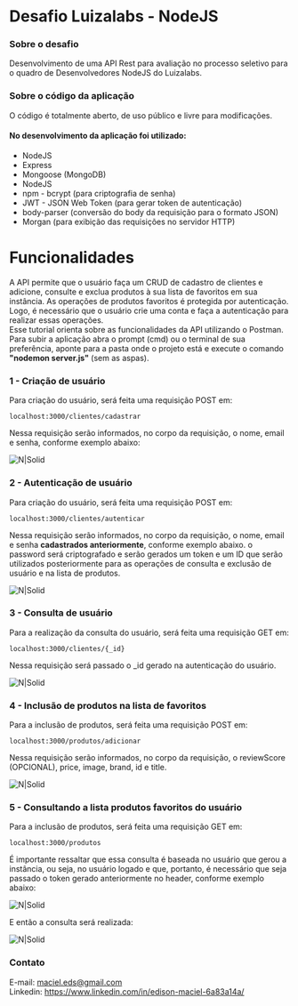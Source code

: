 <h1 class="code-line" data-line-start=0 data-line-end=1 ><a id="Desafio_Luizalabs__NodeJS_0"></a>Desafio Luizalabs - NodeJS</h1>
<h3 class="code-line" data-line-start=2 data-line-end=3 ><a id="Sobre_o_desafio_2"></a>Sobre o desafio</h3>
<p class="has-line-data" data-line-start="5" data-line-end="6">Desenvolvimento de uma API Rest para avaliação no processo seletivo para o quadro de Desenvolvedores NodeJS do Luizalabs.</p>
<h3 class="code-line" data-line-start=8 data-line-end=9 ><a id="Sobre_o_cdigo_da_aplicao_8"></a>Sobre o código da aplicação</h3>
<p class="has-line-data" data-line-start="10" data-line-end="11">O código é totalmente aberto, de uso público e livre para modificações.</p>
<h4 class="code-line" data-line-start=12 data-line-end=13 ><a id="No_desenvolvimento_da_aplicao_foi_utilizado_12"></a>No desenvolvimento da aplicação foi utilizado:</h4>
<ul>
<li class="has-line-data" data-line-start="14" data-line-end="15">NodeJS</li>
<li class="has-line-data" data-line-start="15" data-line-end="16">Express</li>
<li class="has-line-data" data-line-start="16" data-line-end="17">Mongoose (MongoDB)</li>
<li class="has-line-data" data-line-start="17" data-line-end="18">NodeJS</li>
<li class="has-line-data" data-line-start="18" data-line-end="19">npm - bcrypt (para criptografia de senha)</li>
<li class="has-line-data" data-line-start="19" data-line-end="20">JWT - JSON Web Token (para gerar token de autenticação)</li>
<li class="has-line-data" data-line-start="20" data-line-end="21">body-parser (conversão do body da requisição para o formato JSON)</li>
<li class="has-line-data" data-line-start="21" data-line-end="23">Morgan (para exibição das requisições no servidor HTTP)</li>
</ul>
<h1 class="code-line" data-line-start=23 data-line-end=24 ><a id="Funcionalidades_23"></a>Funcionalidades</h1>
<p class="has-line-data" data-line-start="25" data-line-end="28">A API permite que o usuário faça um CRUD de cadastro de clientes e adicione, consulte e exclua produtos à sua lista de favoritos em sua instância. As operações de produtos favoritos é protegida por autenticação. Logo, é necessário que o usuário crie uma conta e faça a autenticação para realizar essas operações.<br>
Esse tutorial orienta sobre as funcionalidades da API utilizando o Postman.<br>
Para subir a aplicação abra o prompt (cmd) ou o terminal de sua preferência, aponte para a pasta onde o projeto está e execute o comando <strong>"nodemon server.js"</strong> (sem as aspas).</p>
<h3 class="code-line" data-line-start=29 data-line-end=30 ><a id="1__Criao_de_usurio_29"></a>1 - Criação de usuário</h3>
<p class="has-line-data" data-line-start="31" data-line-end="32">Para criação do usuário, será feita uma requisição POST em:</p>
<pre><code class="has-line-data" data-line-start="33" data-line-end="35" class="language-sh">localhost:<span class="hljs-number">3000</span>/clientes/cadastrar 
</code></pre>
<p class="has-line-data" data-line-start="35" data-line-end="36">Nessa requisição serão informados, no corpo da requisição, o nome, email e senha, conforme exemplo abaixo:</p>
<p class="has-line-data" data-line-start="37" data-line-end="38"><img src="https://i.ibb.co/crywdQs/req-Cadastro.jpg" alt="N|Solid"></p>
<h3 class="code-line" data-line-start=39 data-line-end=40 ><a id="2__Autenticao_de_usurio_39"></a>2 - Autenticação de usuário</h3>
<p class="has-line-data" data-line-start="41" data-line-end="42">Para criação do usuário, será feita uma requisição POST em:</p>
<pre><code class="has-line-data" data-line-start="43" data-line-end="45" class="language-sh">localhost:<span class="hljs-number">3000</span>/clientes/autenticar
</code></pre>
<p class="has-line-data" data-line-start="45" data-line-end="46">Nessa requisição serão informados, no corpo da requisição, o nome, email e senha <strong>cadastrados anteriormente</strong>, conforme exemplo abaixo. o password será criptografado e serão gerados  um token e um ID que serão utilizados posteriormente para as operações de consulta e exclusão de usuário e na lista de produtos.</p>
<p class="has-line-data" data-line-start="47" data-line-end="48"><img src="https://i.ibb.co/fN3Y9G5/aut-Usuario.jpg" alt="N|Solid"></p>
<h3 class="code-line" data-line-start=49 data-line-end=50 ><a id="3__Consulta_de_usurio_49"></a>3 - Consulta de usuário</h3>
<p class="has-line-data" data-line-start="51" data-line-end="52">Para a realização da consulta do usuário, será feita uma requisição GET em:</p>
<pre><code class="has-line-data" data-line-start="53" data-line-end="55" class="language-sh">localhost:<span class="hljs-number">3000</span>/clientes/{_id}
</code></pre>
<p class="has-line-data" data-line-start="55" data-line-end="56">Nessa requisição será passado o _id gerado na autenticação do usuário.</p>
<p class="has-line-data" data-line-start="57" data-line-end="58"><img src="https://i.ibb.co/t48L66G/cons-Usuario.jpg" alt="N|Solid"></p>
<h3 class="code-line" data-line-start=59 data-line-end=60 ><a id="4__Incluso_de_produtos_na_lista_de_favoritos_59"></a>4 - Inclusão de produtos na lista de favoritos</h3>
<p class="has-line-data" data-line-start="61" data-line-end="62">Para a inclusão de produtos, será feita uma requisição POST em:</p>
<pre><code class="has-line-data" data-line-start="63" data-line-end="65" class="language-sh">localhost:<span class="hljs-number">3000</span>/produtos/adicionar
</code></pre>
<p class="has-line-data" data-line-start="65" data-line-end="66">Nessa requisição serão informados, no corpo da requisição, o reviewScore (OPCIONAL), price, image, brand, id e title.</p>
<p class="has-line-data" data-line-start="67" data-line-end="68"><img src="https://i.ibb.co/5jfjT3k/cadprod.jpg" alt="N|Solid"></p>
<h3 class="code-line" data-line-start=69 data-line-end=70 ><a id="5__Consultando_a_lista_produtos_favoritos_do_usurio_69"></a>5 - Consultando a lista produtos favoritos do usuário</h3>
<p class="has-line-data" data-line-start="71" data-line-end="72">Para a inclusão de produtos, será feita uma requisição GET em:</p>
<pre><code class="has-line-data" data-line-start="73" data-line-end="75" class="language-sh">localhost:<span class="hljs-number">3000</span>/produtos
</code></pre>
<p class="has-line-data" data-line-start="75" data-line-end="76">É importante ressaltar que essa consulta é baseada no usuário que gerou a instância, ou seja, no usuário logado e que, portanto, é necessário que seja passado o token gerado anteriormente no header, conforme exemplo abaixo:</p>
<p class="has-line-data" data-line-start="77" data-line-end="78"><img src="https://i.ibb.co/hdt7XXR/req-Header.jpg" alt="N|Solid"></p>
<p class="has-line-data" data-line-start="79" data-line-end="80">E então a consulta será realizada:</p>
<p class="has-line-data" data-line-start="81" data-line-end="82"><img src="https://i.ibb.co/wgCCqNH/consulta-Lista.jpg" alt="N|Solid"></p>
<h3 class="code-line" data-line-start=86 data-line-end=87 ><a id="Contato_86"></a>Contato</h3>
<p class="has-line-data" data-line-start="88" data-line-end="90">E-mail: <a href="mailto:maciel.eds@gmail.com">maciel.eds@gmail.com</a><br>
Linkedin: <a href="https://www.linkedin.com/in/edison-maciel-6a83a14a/">https://www.linkedin.com/in/edison-maciel-6a83a14a/</a></p>
